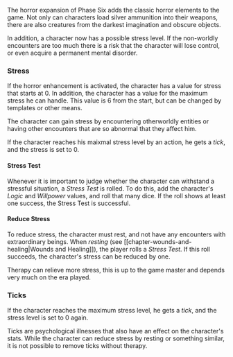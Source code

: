 The horror expansion of Phase Six adds the classic horror elements to the game. Not only can characters load silver ammunition into their weapons, there are also creatures from the darkest imagination and obscure objects. 

In addition, a character now has a possible stress level. If the non-worldly encounters are too much there is a risk that the character will lose control, or even acquire a permanent mental disorder.

### Stress

If the horror enhancement is activated, the character has a value for stress that starts at 0. In addition, the character has a value for the maximum stress he can handle. This value is 6 from the start, but can be changed by templates or other means.

The character can gain stress by encountering otherworldly entities or having other encounters that are so abnormal that they affect him.

If the character reaches his maixmal stress level by an action, he gets a *tick*, and the stress is set to 0.

#### Stress Test

Whenever it is important to judge whether the character can withstand a stressful situation, a *Stress Test* is rolled. To do this, add the character's *Logic* and *Willpower* values, and roll that many dice. If the roll shows at least one success, the Stress Test is successful.

#### Reduce Stress

To reduce stress, the character must rest, and not have any encounters with extraordinary beings. When *resting* (see [[chapter-wounds-and-healing|Wounds and Healing]]), the player rolls a *Stress Test*. If this roll succeeds, the character's stress can be reduced by one.

Therapy can relieve more stress, this is up to the game master and depends very much on the era played.

### Ticks

If the character reaches the maximum stress level, he gets a *tick*, and the stress level is set to 0 again.

Ticks are psychological illnesses that also have an effect on the character's stats. While the character can reduce stress by resting or something similar, it is not possible to remove ticks without therapy.
